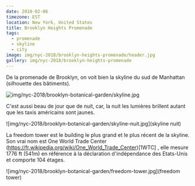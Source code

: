 ```yaml
---
date: 2018-02-06
timezone: EST
location: New York, United States
title: Brooklyn Heights Promenade
tags:
  - promenade
  - skyline
  - city
image: img/nyc-2018/brooklyn-heights-promenade/header.jpg
gallery: img/nyc-2018/brooklyn-heights-promenade
---
```

  
  De la promenade de Brooklyn, on voit bien la skyline du sud de Manhattan (silhouette des bâtiments).

![img/nyc-2018/brooklyn-botanical-garden/skyline.jpg](skyline)

C'est aussi beau de jour que de nuit, car, la nuit les lumières brillent autant que les taxis américains sont jaunes.

![img/nyc-2018/brooklyn-botanical-garden/skyline-nuit.jpg](skyline nuit)

La freedom tower est le building le plus grand et le plus récent de la skyline. Son vrai nom est One World Trade Center (https://fr.wikipedia.org/wiki/One_World_Trade_Center)[1WTC] , elle mesure 1776 ft (541m) en référence à la déclaration d'indépendance des Etats-Unis et comporte 104 étages. 


![img/nyc-2018/brooklyn-botanical-garden/freedom-tower.jpg](freedom tower)


